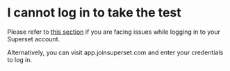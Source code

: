 # I cannot log in to take the test

Please refer to [this section](../sign-in-login-and-account-issues/) if you are facing issues while logging in to your Superset account.

Alternatively, you can visit app.joinsuperset.com and enter your credentials to log in.

